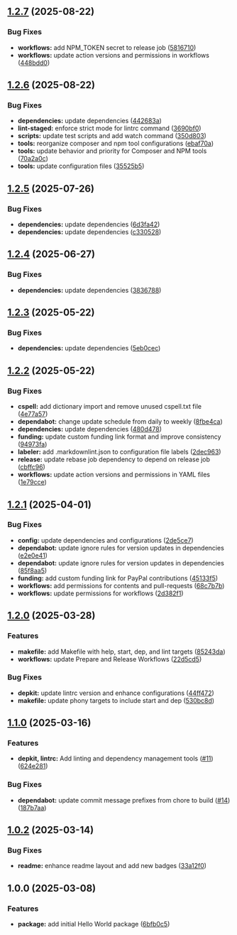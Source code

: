 ## [1.2.7](https://github.com/SP-Packages/hello-world/compare/v1.2.6...v1.2.7) (2025-08-22)

### Bug Fixes

* **workflows:** add NPM_TOKEN secret to release job ([5816710](https://github.com/SP-Packages/hello-world/commit/5816710723fd18e3c9ff1f32c13767c0552768fc))
* **workflows:** update action versions and permissions in workflows ([448bdd0](https://github.com/SP-Packages/hello-world/commit/448bdd0b13f9de5bf4432e77b49cd8ac3f2a7ad2))

## [1.2.6](https://github.com/SP-Packages/hello-world/compare/v1.2.5...v1.2.6) (2025-08-22)

### Bug Fixes

* **dependencies:** update dependencies ([442683a](https://github.com/SP-Packages/hello-world/commit/442683a533c95d93812ce41ca3e19f885f57efd9))
* **lint-staged:** enforce strict mode for lintrc command ([3690bf0](https://github.com/SP-Packages/hello-world/commit/3690bf07167e510e62f431ce23be5689e5e10736))
* **scripts:** update test scripts and add watch command ([350d803](https://github.com/SP-Packages/hello-world/commit/350d8036b85ba7827239a71cabc3c354d9969eca))
* **tools:** reorganize composer and npm tool configurations ([ebaf70a](https://github.com/SP-Packages/hello-world/commit/ebaf70adef37d51739262339a39bcc010d7f9d15))
* **tools:** update behavior and priority for Composer and NPM tools ([70a2a0c](https://github.com/SP-Packages/hello-world/commit/70a2a0c181ccd123905fee28639aa00df6e297bc))
* **tools:** update configuration files ([35525b5](https://github.com/SP-Packages/hello-world/commit/35525b54e60db0887f4e8baeb78cc5bfb3356525))

## [1.2.5](https://github.com/SP-Packages/hello-world/compare/v1.2.4...v1.2.5) (2025-07-26)

### Bug Fixes

* **dependencies:** update dependencies ([6d3fa42](https://github.com/SP-Packages/hello-world/commit/6d3fa42aeb6c2b6cae67bec2cf6f39675a33fc31))
* **dependencies:** update dependencies ([c330528](https://github.com/SP-Packages/hello-world/commit/c3305283fd26d90293893ae6fd9c210c12a10145))

## [1.2.4](https://github.com/SP-Packages/hello-world/compare/v1.2.3...v1.2.4) (2025-06-27)

### Bug Fixes

* **dependencies:** update dependencies ([3836788](https://github.com/SP-Packages/hello-world/commit/38367885b85d53d4b3c702007d5249b6a4b1daa2))

## [1.2.3](https://github.com/SP-Packages/hello-world/compare/v1.2.2...v1.2.3) (2025-05-22)

### Bug Fixes

* **dependencies:** update dependencies ([5eb0cec](https://github.com/SP-Packages/hello-world/commit/5eb0cec6d1b08fda912e4cebb56890a63efbc43e))

## [1.2.2](https://github.com/SP-Packages/hello-world/compare/v1.2.1...v1.2.2) (2025-05-22)

### Bug Fixes

* **cspell:** add dictionary import and remove unused cspell.txt file ([4e77a57](https://github.com/SP-Packages/hello-world/commit/4e77a57aba11e8dc8a8b1397ccc4ed272b24f560))
* **dependabot:** change update schedule from daily to weekly ([8fbe4ca](https://github.com/SP-Packages/hello-world/commit/8fbe4ca2eab368de1992f8b5983510f77825e3bd))
* **dependencies:** update dependencies ([480d478](https://github.com/SP-Packages/hello-world/commit/480d47819e8874167090562acdd65895b916c5c2))
* **funding:** update custom funding link format and improve consistency ([94973fa](https://github.com/SP-Packages/hello-world/commit/94973fab9776277a9657fad1089824944075591e))
* **labeler:** add .markdownlint.json to configuration file labels ([2dec963](https://github.com/SP-Packages/hello-world/commit/2dec963b5ebccf25d982380f07e7978b80e71c2b))
* **release:** update rebase job dependency to depend on release job ([cbffc96](https://github.com/SP-Packages/hello-world/commit/cbffc967ba28db0cace17d8ae10304131f904173))
* **workflows:** update action versions and permissions in YAML files ([1e79cce](https://github.com/SP-Packages/hello-world/commit/1e79cce2620e8c8a14ae5387a40410efbe3a1b38))

## [1.2.1](https://github.com/SP-Packages/hello-world/compare/v1.2.0...v1.2.1) (2025-04-01)

### Bug Fixes

* **config:** update dependencies and configurations ([2de5ce7](https://github.com/SP-Packages/hello-world/commit/2de5ce71776a4c6a8721fa406b4a49aa61697344))
* **dependabot:** update ignore rules for version updates in dependencies ([e2e0e41](https://github.com/SP-Packages/hello-world/commit/e2e0e41e897c809ac7e0cff675b60a87faedfef8))
* **dependabot:** update ignore rules for version updates in dependencies ([85f8aa5](https://github.com/SP-Packages/hello-world/commit/85f8aa564729c23ff01789bc70e6758ebe7f8c14))
* **funding:** add custom funding link for PayPal contributions ([45133f5](https://github.com/SP-Packages/hello-world/commit/45133f5953b5cc2a2faabf7ee2c7800008d3b721))
* **workflows:** add permissions for contents and pull-requests ([68c7b7b](https://github.com/SP-Packages/hello-world/commit/68c7b7b997b69fa66a2c7e2566505e3788eca93d))
* **workflows:** update permissions for workflows ([2d382f1](https://github.com/SP-Packages/hello-world/commit/2d382f12f1a54f265e1e09d93fab8c768fb2e9d9))

## [1.2.0](https://github.com/SP-Packages/hello-world/compare/v1.1.0...v1.2.0) (2025-03-28)

### Features

* **makefile:** add Makefile with help, start, dep, and lint targets ([85243da](https://github.com/SP-Packages/hello-world/commit/85243dab56a8653d5c87b433ca210013decee4ee))
* **workflows:** update Prepare and Release Workflows ([22d5cd5](https://github.com/SP-Packages/hello-world/commit/22d5cd551fe05df96d3149f6c16d9adb3c919d28))

### Bug Fixes

* **depkit:** update lintrc version and enhance configurations ([44ff472](https://github.com/SP-Packages/hello-world/commit/44ff472ead36a078b3e6cb5dc0dbe003c8afd6b5))
* **makefile:** update phony targets to include start and dep ([530bc8d](https://github.com/SP-Packages/hello-world/commit/530bc8d91f8de12ddfce720854187c2a35ed3d14))

## [1.1.0](https://github.com/SP-Packages/hello-world/compare/v1.0.2...v1.1.0) (2025-03-16)

### Features

* **depkit, lintrc:** Add linting and dependency management tools ([#11](https://github.com/SP-Packages/hello-world/issues/11)) ([624e281](https://github.com/SP-Packages/hello-world/commit/624e281bcecc1a7ea3e874de25320da72eacb430))

### Bug Fixes

* **dependabot:** update commit message prefixes from chore to build ([#14](https://github.com/SP-Packages/hello-world/issues/14)) ([187b7aa](https://github.com/SP-Packages/hello-world/commit/187b7aa2b7ccf75500b10553f3fb46dc2f73556e))

## [1.0.2](https://github.com/SP-Packages/hello-world/compare/v1.0.1...v1.0.2) (2025-03-14)

### Bug Fixes

* **readme:** enhance readme layout and add new badges ([33a12f0](https://github.com/SP-Packages/hello-world/commit/33a12f0564d216c5995f815c05eaae5911e1ebc1))

## 1.0.0 (2025-03-08)

### Features

* **package:** add initial Hello World package ([6bfb0c5](https://github.com/SP-Packages/hello-world/commit/6bfb0c54c113a339cb69bc191a9e935e65d46f81))
